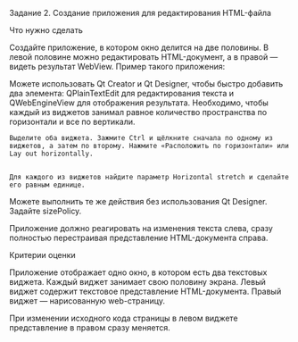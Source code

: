 Задание 2. Создание приложения для редактирования HTML-файла


Что нужно сделать

Создайте приложение, в котором окно делится на две половины. В левой половине можно редактировать HTML-документ, а в правой — видеть результат WebView. Пример такого приложения:

Можете использовать Qt Creator и Qt Designer, чтобы быстро добавить два элемента: QPlainTextEdit для редактирования текста и QWebEngineView для отображения результата. Необходимо, чтобы каждый из виджетов занимал равное количество пространства по горизонтали и все по вертикали.

    Выделите оба виджета. Зажмите Ctrl и щёлкните сначала по одному из виджетов, а затем по второму. Нажмите «Расположить по горизонтали» или Lay out horizontally.


    Для каждого из виджетов найдите параметр Horizontal stretch и сделайте его равным единице.

Можете выполнить те же действия без использования Qt Designer. Задайте sizePolicy.

Приложение должно реагировать на изменения текста слева, сразу полностью перестраивая представление HTML-документа справа.


Критерии оценки

Приложение отображает одно окно, в котором есть два текстовых виджета. Каждый виджет занимает свою половину экрана. Левый виджет содержит текстовое представление HTML-документа. Правый виджет — нарисованную web-страницу.

При изменении исходного кода страницы в левом виджете представление в правом сразу меняется.



